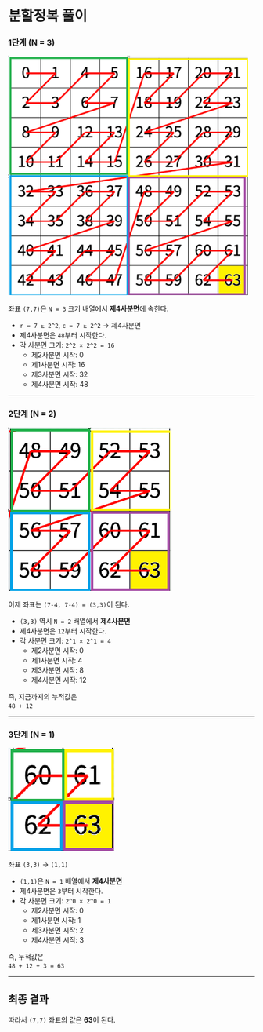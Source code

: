 # 분할정복 풀이

### 1단계 (N = 3)

![step 1](image-1.png)

좌표 `(7,7)`은 `N = 3` 크기 배열에서 **제4사분면**에 속한다.

- `r = 7 ≥ 2^2`, `c = 7 ≥ 2^2` → 제4사분면
- 제4사분면은 `48`부터 시작한다.
- 각 사분면 크기: `2^2 × 2^2 = 16`
  - 제2사분면 시작: 0
  - 제1사분면 시작: 16
  - 제3사분면 시작: 32
  - 제4사분면 시작: 48

---

### 2단계 (N = 2)

![step 2](image-2.png)

이제 좌표는 `(7-4, 7-4) = (3,3)`이 된다.

- `(3,3)` 역시 `N = 2` 배열에서 **제4사분면**
- 제4사분면은 `12`부터 시작한다.
- 각 사분면 크기: `2^1 × 2^1 = 4`
  - 제2사분면 시작: 0
  - 제1사분면 시작: 4
  - 제3사분면 시작: 8
  - 제4사분면 시작: 12

즉, 지금까지의 누적값은  
`48 + 12`

---

### 3단계 (N = 1)

![step 3](image-3.png)

좌표 `(3,3)` → `(1,1)`

- `(1,1)`은 `N = 1` 배열에서 **제4사분면**
- 제4사분면은 `3`부터 시작한다.
- 각 사분면 크기: `2^0 × 2^0 = 1`
  - 제2사분면 시작: 0
  - 제1사분면 시작: 1
  - 제3사분면 시작: 2
  - 제4사분면 시작: 3

즉, 누적값은  
`48 + 12 + 3 = 63`

---

## 최종 결과

따라서 `(7,7)` 좌표의 값은 **63**이 된다.
